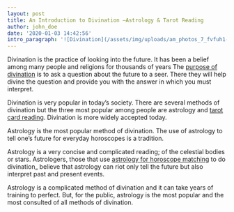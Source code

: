 ```yaml
---
layout: post
title: An Introduction to Divination —Astrology & Tarot Reading
author: john_doe
date: '2020-01-03 14:42:56'
intro_paragraph: '![Divination](/assets/img/uploads/am_photos_7_fvfuh1-1-.jpg)'
---
```

Divination is the practice of looking into the future. It has been a belief among many people and religions for thousands of years The [purpose of divination](https://en.wikipedia.org/wiki/Divination) is to ask a question about the future to a seer. There they will help divine the question and provide you with the answer in which you must interpret.

Divination is very popular in today’s society. There are several methods of divination but the three most popular among people are astrology and [tarot card reading](https://astromarry.com/why-tarot-reading-is-so-appealing/). Divination is more widely accepted today.

Astrology is the most popular method of divination. The use of astrology to tell one’s future for everyday horoscopes is a tradition.

Astrology is a very concise and complicated reading; of the celestial bodies or stars. Astrologers, those that use [astrology for horoscope matching](https://astromarry.com/yes-stars-affect-your-relationship-love-in-the-zodiac/) to do divination„ believe that astrology can riot only tell the future but also interpret past and present events.

Astrology is a complicated method of divination and it can take years of training to perfect. But, for the public, astrology is the most popular and the most consulted of all methods of divination.
